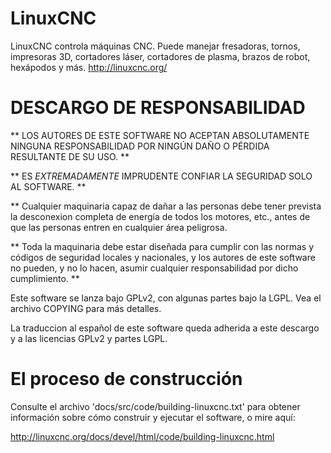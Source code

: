 # LinuxCNC

LinuxCNC controla máquinas CNC. Puede manejar fresadoras, tornos, impresoras 3D, cortadores láser, cortadores de plasma, brazos de robot, hexápodos y más. http://linuxcnc.org/

# DESCARGO DE RESPONSABILIDAD

** LOS AUTORES DE ESTE SOFTWARE NO ACEPTAN ABSOLUTAMENTE NINGUNA RESPONSABILIDAD POR NINGÚN DAÑO O PÉRDIDA RESULTANTE DE SU USO. **

** ES _EXTREMADAMENTE_ IMPRUDENTE CONFIAR LA SEGURIDAD SOLO AL SOFTWARE. **

** Cualquier maquinaria capaz de dañar a las personas debe tener prevista la desconexion completa de energía de todos los motores, etc., antes de que las personas entren en cualquier área peligrosa.

** Toda la maquinaria debe estar diseñada para cumplir con las normas y códigos de seguridad locales y nacionales, y los autores de este software no pueden, y no lo hacen, asumir cualquier responsabilidad por dicho cumplimiento. **


Este software se lanza bajo GPLv2, con algunas partes bajo la LGPL. Vea el archivo COPYING para más detalles.

La traduccion al español de este software queda adherida a este descargo y a las licencias GPLv2 y partes LGPL. 


# El proceso de construcción

Consulte el archivo 'docs/src/code/building-linuxcnc.txt' para obtener información sobre cómo construir y ejecutar el software, o mire aquí:

http://linuxcnc.org/docs/devel/html/code/building-linuxcnc.html
